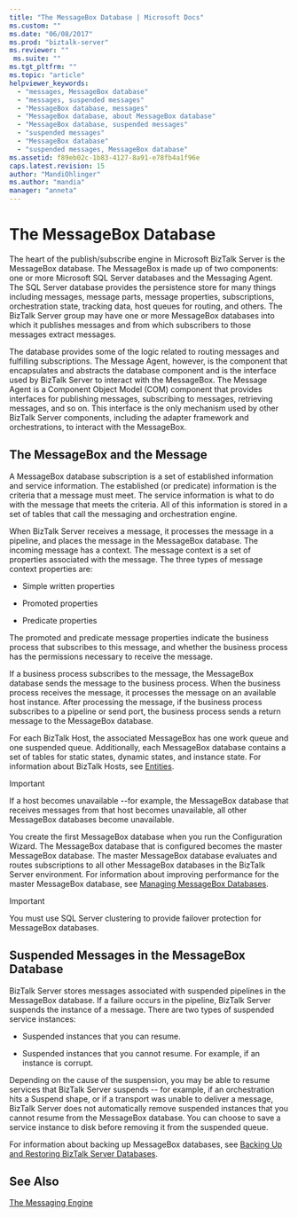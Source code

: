 ```yaml
---
title: "The MessageBox Database | Microsoft Docs"
ms.custom: ""
ms.date: "06/08/2017"
ms.prod: "biztalk-server"
ms.reviewer: ""
 ms.suite: ""
ms.tgt_pltfrm: ""
ms.topic: "article"
helpviewer_keywords: 
  - "messages, MessageBox database"
  - "messages, suspended messages"
  - "MessageBox database, messages"
  - "MessageBox database, about MessageBox database"
  - "MessageBox database, suspended messages"
  - "suspended messages"
  - "MessageBox database"
  - "suspended messages, MessageBox database"
ms.assetid: f89eb02c-1b83-4127-8a91-e78fb4a1f96e
caps.latest.revision: 15
author: "MandiOhlinger"
ms.author: "mandia"
manager: "anneta"
---
```

# The MessageBox Database
The heart of the publish/subscribe engine in Microsoft BizTalk Server is the MessageBox database. The MessageBox is made up of two components: one or more Microsoft SQL Server databases and the Messaging Agent. The SQL Server database provides the persistence store for many things including messages, message parts, message properties, subscriptions, orchestration state, tracking data, host queues for routing, and others. The BizTalk Server group may have one or more MessageBox databases into which it publishes messages and from which subscribers to those messages extract messages.  
  
 The database provides some of the logic related to routing messages and fulfilling subscriptions. The Message Agent, however, is the component that encapsulates and abstracts the database component and is the interface used by BizTalk Server to interact with the MessageBox. The Message Agent is a Component Object Model (COM) component that provides interfaces for publishing messages, subscribing to messages, retrieving messages, and so on. This interface is the only mechanism used by other BizTalk Server components, including the adapter framework and orchestrations, to interact with the MessageBox.  
  
## The MessageBox and the Message  
 A MessageBox database subscription is a set of established information and service information. The established (or predicate) information is the criteria that a message must meet. The service information is what to do with the message that meets the criteria. All of this information is stored in a set of tables that call the messaging and orchestration engine.  
  
 When BizTalk Server receives a message, it processes the message in a pipeline, and places the message in the MessageBox database. The incoming message has a context. The message context is a set of properties associated with the message. The three types of message context properties are:  
  
-   Simple written properties  
  
-   Promoted properties  
  
-   Predicate properties  
  
 The promoted and predicate message properties indicate the business process that subscribes to this message, and whether the business process has the permissions necessary to receive the message.  
  
 If a business process subscribes to the message, the MessageBox database sends the message to the business process. When the business process receives the message, it processes the message on an available host instance. After processing the message, if the business process subscribes to a pipeline or send port, the business process sends a return message to the MessageBox database.  
  
 For each BizTalk Host, the associated MessageBox has one work queue and one suspended queue. Additionally, each MessageBox database contains a set of tables for static states, dynamic states, and instance state. For information about BizTalk Hosts, see [Entities](../core/entities.md).  
  
> [!IMPORTANT]
>  If a host becomes unavailable --for example, the MessageBox database that receives messages from that host becomes unavailable, all other MessageBox databases become unavailable.  
  
 You create the first MessageBox database when you run the Configuration Wizard. The MessageBox database that is configured becomes the master MessageBox database. The master MessageBox database evaluates and routes subscriptions to all other MessageBox databases in the BizTalk Server environment. For information about improving performance for the master MessageBox database, see [Managing MessageBox Databases](../core/managing-messagebox-databases.md).  
  
> [!IMPORTANT]
>  You must use SQL Server clustering to provide failover protection for MessageBox databases.  
  
## Suspended Messages in the MessageBox Database  
 BizTalk Server stores messages associated with suspended pipelines in the MessageBox database. If a failure occurs in the pipeline, BizTalk Server suspends the instance of a message. There are two types of suspended service instances:  
  
-   Suspended instances that you can resume.  
  
-   Suspended instances that you cannot resume. For example, if an instance is corrupt.  
  
 Depending on the cause of the suspension, you may be able to resume services that BizTalk Server suspends -- for example, if an orchestration hits a Suspend shape, or if a transport was unable to deliver a message, BizTalk Server does not automatically remove suspended instances that you cannot resume from the MessageBox database. You can choose to save a service instance to disk before removing it from the suspended queue.  
  
 For information about backing up MessageBox databases, see [Backing Up and Restoring BizTalk Server Databases](../core/backing-up-and-restoring-biztalk-server.md).  
  
## See Also  
 [The Messaging Engine](../core/the-messaging-engine.md)